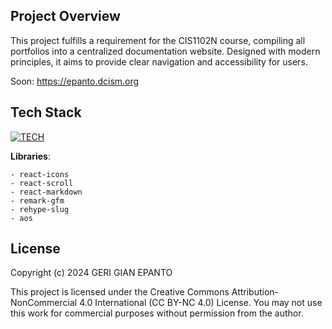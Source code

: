 ## Project Overview

This project fulfills a requirement for the CIS1102N course, compiling all portfolios into a centralized documentation website. Designed with modern principles, it aims to provide clear navigation and accessibility for users.

Soon: https://epanto.dcism.org

## Tech Stack

[![TECH](https://skillicons.dev/icons?i=figma,github,vite,nodejs,react,tailwind,markdown)](https://skillicons.dev)

**Libraries**:

    - react-icons
    - react-scroll
    - react-markdown
    - remark-gfm
    - rehype-slug
    - aos

## License

Copyright (c) 2024 GERI GIAN EPANTO

This project is licensed under the Creative Commons Attribution-NonCommercial 4.0 International (CC BY-NC 4.0) License. You may not use this work for commercial purposes without permission from the author.
